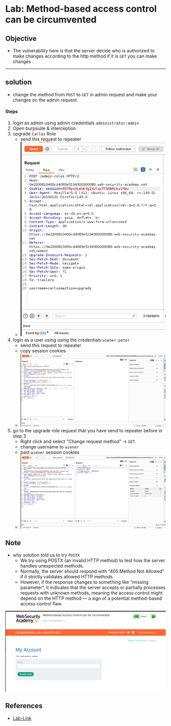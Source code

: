 # Lab: Method-based access control can be circumvented
## Objective 
* The vulnerability here is that the server decide who is authorized to make changes according to the http method if it is `GET` you can make changes .
---
## solution 
* change the method from `POST` to `GET` in admin request and make your changes on the admin request.
#### Steps 
1. login as admin using admin credentials `administrator:admin`
1. Open burpsuite & interception
1. upgrade `Carlos` Role 
    * send this request to repeater
    * ![pic](Pics/Carlos_upgrade.png)
1. login as a user using using the credentials `wiener:peter`
    * send this request to repeater
    * copy session cookies
    * ![pic](Pics/Wiener_account_request.png)
1. go to the upgrade role request that you have send to repeater before in step 3 
    * Right click and select "Change request method" -> `GET`. 
    * change username to `wiener`
    * past `wiener` session cookies 
    * ![pic](Pics/admin_GET_request.png)

## Note
* why solution told us to try `POSTX`
    * We try using POSTX (an invalid HTTP method) to test how the server handles unexpected methods.
    * Normally, the server should respond with “405 Method Not Allowed” if it strictly validates allowed HTTP methods.
    * However, if the response changes to something like “missing parameter”, it indicates that the server accepts or partially processes requests with unknown methods, meaning the access control might depend on the HTTP method — a sign of a potential method-based access control flaw.

![pic](Pics/Lab_solved.png)
## References 
* [Lab-Link](https://portswigger.net/web-security/access-control/lab-method-based-access-control-can-be-circumvented)